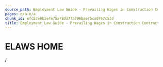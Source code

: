 ```yaml
---
source_path: Employment Law Guide - Prevailing Wages in Construction Contracts.md
pages: n/a-n/a
chunk_id: efc52e6b5e4e75a48dd77a796bae75ca0767c53d
title: Employment Law Guide - Prevailing Wages in Construction Contracts
---
```

# ELAWS HOME

/
